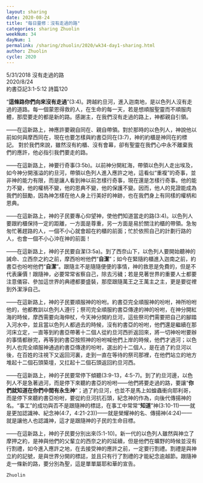```yaml
---
layout: sharing
date: 2020-08-24
title: "每日靈修：沒有走過的路"
categories: sharing Zhuolin
weekNum: 34
dayNum: 1
permalink: /sharing/zhuolin/2020/wk34-day1-sharing.html
author: Zhuolin
cycle: 2020
---
```

5/31/2018 沒有走過的路  
2020/8/24  
約書亞記3:1-5:12 詩篇120  

“**這條路你們向來沒有走過**”(3:4)。跨越約旦河，進入迦南地，是以色列人沒有走過的道路。每一個蒙恩得救的人，在生命的每一天，若是想順服聖靈而不順服肉體，那麼要走的都是新的路。感謝主，在我們沒有走過的路上，神都親自引領。  

——在這新路上，神應許要親自同在、親自帶領。對於那時的以色列人，神說他以前如何與摩西同在，現在也要怎樣與約書亞同在(3:7)，神的約櫃是神同在的標記。 對於我們來說，雖然沒有約櫃、沒有會幕，卻有聖靈在我們心中永不離棄我們的應許，他必指引我們要走的路。  

——在這新路上，神要行奇事(3:5b)。以前神分開紅海，帶領以色列人走出埃及，如今神分開漲溢的約旦河，帶領以色列人進入應許之地，這看似“重複”的奇事，並非神的能力有限，而是讓人看到神以前怎樣行奇事，現在還是怎樣行奇事。他的能力不變，他的權柄不變，他的恩典不變，他的保護不變。因而，他人的見證能成為我們的鼓勵，因為神怎樣在他人身上行美好的神跡，也在我們身上有同樣的權柄和恩典。  

——在這新路上，神的子民要專心仰望神，使他們知道當走的路(3:4)。以色列人要跟約櫃保持一定的距離，一方面是尊重，另一方面是易於關注約櫃的帶領。急匆匆忙著趕路的人，一個不小心就會超在約櫃的前面；忙於依照自己的計劃行路的人，也會一個不小心沖在神的前面！  

——在這新路上，神的子民要自潔(3:5a)。到了西奈山下，以色列人要開始聽神的誡命、立西奈之約之前，摩西吩咐他們“**自潔**”；如今在緊隨約櫃進入迦南之前，約書亞也吩咐他們“**自潔**”。跟隨主不是隨隨便便的事情，神的救恩是免費的，但是不代表廉價！跟隨神，必要常常省察自己，除去污穢；若是見著世界的重要人士都要注意儀容、參加這世界的典禮都要盛裝，那麼跟隨萬王之王萬主之主，更是要從裡到外潔淨自己。  

——在這新路上，神的子民要順服神的吩咐。約書亞完全順服神的吩咐，神所吩咐他的，他都教訓以色列人遵行；祭司完全順服約書亞傳達的神的吩咐，在神分開紅海的時候，摩西需要向海伸杖，今天神分開約旦河，這些祭司們需要把自己的腳踏入河水中，並且當以色列人都過去的時候，沒有約書亞的吩咐，他們還是繼續在那河床立定，一直等到約書亞帶著十二個人從約旦河西折返回來，將一切神吩咐要辦的事情都辦完，再等到約書亞按照神的吩咐喊他們上岸的時候，他們才過河；以色列人也完全順服神通過約書亞傳達的吩咐，選出的十二個人，是在過了約旦河以後，在百姓的注視下又返回河裏，走到一直在等待的祭司那裡，在他們站立的地方堆起十二個石頭築壇，又扛起十二個石頭返回約旦河西。  

——在這新路上，神的子民要常停下傾聽(3:9-13，4:5-7)。到了約旦河邊，以色列人不是急著過河，而是停下來聽約書亞的吩咐——他們將要走過的路，要讓“**你們就知道在你們中間有永生神**”；過了約旦河，也並不是馬上如蝗蟲衝向耶利哥，而是停下來聽約書亞吩咐，要從約旦河抗石頭，紀念神的作為，向後代傳揚神的名。“事工”的成功與否不是跟隨神的標誌，在事工中常常“**知道**”神(3:10-11)——就是更加認識神、紀念神(4:7，4:21-23))——就是榮耀神的名、傳揚神(4:24)——就是讓他人也認識神，這才是跟隨神的子民的生命目標。  

——在這新路上，神的子民要分別出來(5:1-10)。新一代的以色列人雖然與神立了摩押之約，是神與他們的父輩立的西奈之約的延續，但是他們在曠野的時候並沒有行割禮，如今進入應許之地，在去接受神的應許之前，一定要行割禮。割禮是與神立約的記號，是與世界分開的標誌，並且只有行了割禮的才能紀念逾越節。跟隨神走一條新的路，要分別為聖，這是單單屬耶和華的宣告。  

`Zhuolin`  

